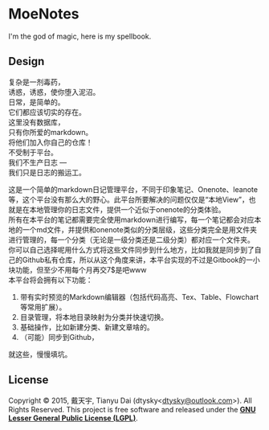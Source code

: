 # MoeNotes
I'm the god of magic, here is my spellbook.


## Design

复杂是一剂毒药，  
诱惑，诱惑，使你堕入泥沼。  
日常，是简单的。  
它们都应该切实的存在。  
这里没有数据库，  
只有你所爱的markdown。  
将他们加入你自己的仓库！  
不受制于平台。  
我们不生产日志 —  
我们只是日志的搬运工。  


这是一个简单的markdown日记管理平台，不同于印象笔记、Onenote、leanote等，这个平台没有那么大的野心。此平台所要解决的问题仅仅是“本地View”，也就是在本地管理你的日志文件，提供一个近似于onenote的分类体验。  
所有在本平台的笔记都需要完全使用markdown进行编写，每一个笔记都会对应本地的一个md文件，并提供和onenote类似的分类层级，这些分类完全是用文件夹进行管理的，每一个分类（无论是一级分类还是二级分类）都对应一个文件夹。  
你可以自己选择呢用什么方式将这些文件同步到什么地方，比如我就是同步到了自己的Github私有仓库，所以从这个角度来讲，本平台实现的不过是Gitbook的一小块功能，但至少不用每个月再交7$是吧www  
本平台将会拥有以下功能：  

1. 带有实时预览的Markdown编辑器（包括代码高亮、Tex、Table、Flowchart等常用扩展）。
2. 目录管理，将本地目录映射为分类并快速切换。
3. 基础操作，比如新建分类、新建文章啥的。
4. （可能）同步到Github，

就这些，慢慢填坑。  


## License

Copyright © 2015, 戴天宇, Tianyu Dai (dtysky\<dtysky@outlook.com\>). All Rights Reserved.
This project is free software and released under the **[GNU Lesser General Public License (LGPL)](https://www.gnu.org/licenses/lgpl-2.1.html)**.